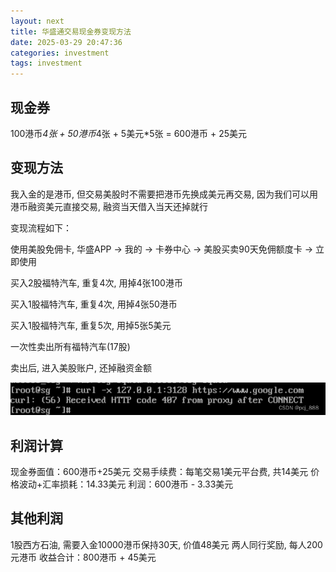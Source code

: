 ```yaml
---
layout: next
title: 华盛通交易现金券变现方法
date: 2025-03-29 20:47:36
categories: investment
tags: investment
---
```


## 现金券
100港币*4张 + 50港币*4张 + 5美元*5张 = 600港币 + 25美元

## 变现方法
我入金的是港币, 但交易美股时不需要把港币先换成美元再交易, 因为我们可以用港币融资美元直接交易, 融资当天借入当天还掉就行

变现流程如下：

<!-- more -->

使用美股免佣卡, 华盛APP -> 我的 -> 卡券中心 -> 美股买卖90天免佣额度卡 -> 立即使用

买入2股福特汽车, 重复4次, 用掉4张100港币

买入1股福特汽车, 重复4次, 用掉4张50港币

买入1股福特汽车, 重复5次, 用掉5张5美元

一次性卖出所有福特汽车(17股) 

卖出后, 进入美股账户, 还掉融资金额

![](image1.png)

## 利润计算
现金券面值：600港币+25美元
交易手续费：每笔交易1美元平台费, 共14美元
价格波动+汇率损耗：14.33美元
利润：600港币 - 3.33美元

## 其他利润
1股西方石油, 需要入金10000港币保持30天, 价值48美元
两人同行奖励, 每人200元港币
收益合计：800港币 + 45美元